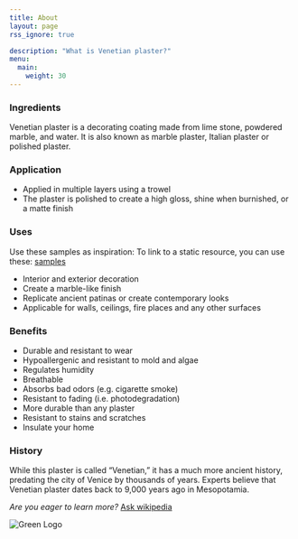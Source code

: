 ```yaml
---
title: About
layout: page
rss_ignore: true

description: "What is Venetian plaster?"
menu:
  main:
    weight: 30
---
```


### Ingredients

Venetian plaster is a decorating coating made from lime stone, powdered marble, and water.
It is also known as marble plaster, Italian plaster or polished plaster.

### Application
- Applied in multiple layers using a trowel
- The plaster is polished to create a high gloss, shine when burnished, or a matte finish

### Uses

Use these samples as inspiration: To link to a static resource, you can use these: [samples](../samples)

- Interior and exterior decoration
- Create a marble-like finish
- Replicate ancient patinas or create contemporary looks
- Applicable for walls, ceilings, fire places and any other surfaces

### Benefits
- Durable and resistant to wear
- Hypoallergenic and resistant to mold and algae
- Regulates humidity
- Breathable
- Absorbs bad odors (e.g. cigarette smoke)
- Resistant to fading (i.e. photodegradation)
- More durable than any plaster
- Resistant to stains and scratches
- Insulate your home

### History

While this plaster is called “Venetian,” it has a much more ancient history, predating the
city of Venice by thousands of years. Experts believe that Venetian plaster dates back to
9,000 years ago in Mesopotamia.

_Are you eager to learn more?_ [Ask wikipedia](https://en.wikipedia.org/wiki/Polished_plaster)

![Green Logo](/non-toxic-w-bg.png)